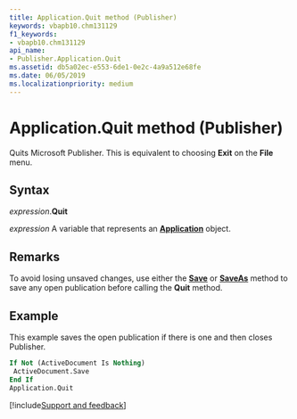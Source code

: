 ```yaml
---
title: Application.Quit method (Publisher)
keywords: vbapb10.chm131129
f1_keywords:
- vbapb10.chm131129
api_name:
- Publisher.Application.Quit
ms.assetid: db5a02ec-e553-6de1-0e2c-4a9a512e68fe
ms.date: 06/05/2019
ms.localizationpriority: medium
---
```



# Application.Quit method (Publisher)

Quits Microsoft Publisher. This is equivalent to choosing **Exit** on the **File** menu.


## Syntax

_expression_.**Quit**

_expression_ A variable that represents an **[Application](Publisher.Application.md)** object.


## Remarks

To avoid losing unsaved changes, use either the **[Save](Publisher.Document.Save.md)** or **[SaveAs](Publisher.Document.SaveAs.md)** method to save any open publication before calling the **Quit** method.


## Example

This example saves the open publication if there is one and then closes Publisher.

```vb
If Not (ActiveDocument Is Nothing) 
 ActiveDocument.Save 
End If 
Application.Quit
```




[!include[Support and feedback](~/includes/feedback-boilerplate.md)]